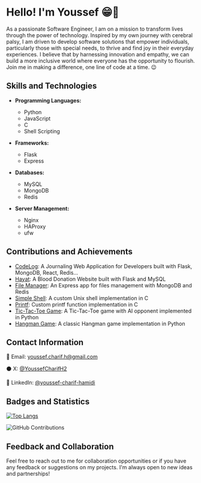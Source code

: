 # Hello! I'm Youssef 😁🍁 

As a passionate Software Engineer, I am on a mission to transform lives through the power of technology. Inspired by my own journey with cerebral palsy, I am driven to develop software solutions that empower individuals, particularly those with special needs, to thrive and find joy in their everyday experiences. I believe that by harnessing innovation and empathy, we can build a more inclusive world where everyone has the opportunity to flourish. Join me in making a difference, one line of code at a time. 😉

## Skills and Technologies 

- **Programming Languages:** 
  - Python
  - JavaScript
  - C
  - Shell Scripting

- **Frameworks:** 
  - Flask
  - Express

- **Databases:** 
  - MySQL   
  - MongoDB
  - Redis

- **Server Management:** 
  - Nginx
  - HAProxy
  - ufw

## Contributions and Achievements 

- [CodeLog](https://github.com/Chareeef/CodeLog): A Journaling Web Application for Developers built with Flask, MongoDB, React, Redis...
- [Hayat](https://github.com/Chareeef/HAYAT): A Blood Donation Website built with Flask and MySQL 
- [File Manager](https://github.com/Chareeef/alx-files_manager): An Express app for files management with MongoDB and Redis 
- [Simple Shell](https://github.com/Chareeef/simple_shell): A custom Unix shell implementation in C
- [Printf](https://github.com/Chareeef/printf): Custom printf function implementation in C
- [Tic-Tac-Toe Game](https://github.com/Chareeef/tic-tac-toe_AI): A Tic-Tac-Toe game with AI opponent implemented in Python
- [Hangman Game](https://github.com/Chareeef/Hangman_Game): A classic Hangman game implementation in Python

## Contact Information 

📧 Email: youssef.charif.h@gmail.com 

⚫ X: [@YoussefCharifH2](https://x.com/YoussefCharifH2) 

🔵 LinkedIn: [@youssef-charif-hamidi](https://www.linkedin.com/youssef-charif-hamidi)

## Badges and Statistics 

[![Top Langs](https://github-readme-stats.vercel.app/api/top-langs/?username=Chareeef&layout=compact)](https://github.com/Chareeef) 

![GitHub Contributions](https://github-readme-streak-stats.herokuapp.com/?user=Chareeef) 

## Feedback and Collaboration 

Feel free to reach out to me for collaboration opportunities or if you have any feedback or suggestions on my projects. I'm always open to new ideas and partnerships!
